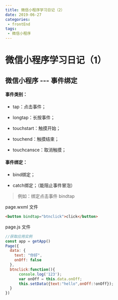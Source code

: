 ```yaml
--- 
title: 微信小程序学习日记（2）
date: 2019-06-27
categories: 
 - frontEnd
tags: 
 - 微信小程序
---
```


# 微信小程序学习日记（1）
## 微信小程序 --- 事件绑定


#### 事件类别：

* tap：点击事件；

* longtap：长按事件；

* touchstart：触摸开始；

* touchend：触摸结束；

* touchcansce：取消触摸；

#### 事件绑定：

* bind绑定；

* catch绑定；（能阻止事件冒泡）


>例如：绑定点击事件 bindtap

page.wxml 文件
``` html
<button bindtap="btnclick">click</button>
```
page.js 文件
``` javascript
//获取应用实例
const app = getApp()
Page({
  data: {
    text: "你好",
    onOff: false
  },
  btnclick:function(){
      console.log('123');
      var onOff = this.data.onOff;
      this.setData({text:"hello",onOff:!onOff});
  }
})
```